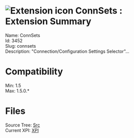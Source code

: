 # ![Extension icon](https://addons.thunderbird.net/static/img/addon-icons/default-64.png) ConnSets : Extension Summary

Name: ConnSets  
Id: 3452  
Slug: connsets  
Description: "Connection/Configuration Settings Selector"...
  

# Compatibility
Min: 1.5  
Max: 1.5.0.*  

# Files

Source Tree: [Src](C:/Dev/Thunderbird/ThunderKdB/xall/xOther/3452-connsets/src)  
Current XPI: [XPI](C:/Dev/Thunderbird/ThunderKdB/xall/xOther/3452-connsets/xpi)  



